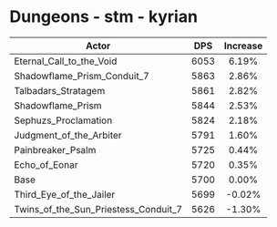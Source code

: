 # Dungeons - stm - kyrian
| Actor | DPS | Increase |
|---|:---:|:---:|
|Eternal_Call_to_the_Void|6053|6.19%|
|Shadowflame_Prism_Conduit_7|5863|2.86%|
|Talbadars_Stratagem|5861|2.82%|
|Shadowflame_Prism|5844|2.53%|
|Sephuzs_Proclamation|5824|2.18%|
|Judgment_of_the_Arbiter|5791|1.60%|
|Painbreaker_Psalm|5725|0.44%|
|Echo_of_Eonar|5720|0.35%|
|Base|5700|0.00%|
|Third_Eye_of_the_Jailer|5699|-0.02%|
|Twins_of_the_Sun_Priestess_Conduit_7|5626|-1.30%|
